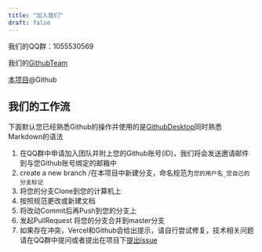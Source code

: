 ```yaml
---
title: "加入我们"
draft: false
---
```


我们的QQ群：1055530569

我们的[GithubTeam](https://github.com/orgs/surviveInHDU/)

[本项目](https://github.com/surviveInHDU/SurviveInHDU.github.io)@Github



## 我们的工作流

下面默认您已经熟悉Github的操作并使用的是[GithubDesktop](https://desktop.github.com/)同时熟悉Markdown的语法

1. 在QQ群中申请加入团队并附上您的Github账号(ID)，我们将会发送邀请邮件到与您Github账号绑定的邮箱中
2. create a new branch /在本项目中新建分支，命名规范为`您的用户名_您自己的分支标记`
3. 将您的分支Clone到您的计算机上
4. 按照规范更改或新建文档
5. 将改动Commit后再Push到您的分支上
6. 发起PullRequest 将您的分支合并到master分支
7. 如果存在冲突，Vercel和Github会给出提示，请自行尝试修复，技术相关问题请在QQ群中提问或者提出在项目下[提出issue](https://github.com/surviveInHDU/SurviveInHDU.github.io/issues/new)
